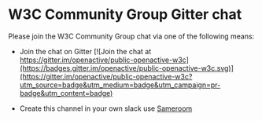 # W3C Community Group Gitter chat

Please join the W3C Community Group chat via one of the following means:

- Join the chat on Gitter [![Join the chat at https://gitter.im/openactive/public-openactive-w3c](https://badges.gitter.im/openactive/public-openactive-w3c.svg)](https://gitter.im/openactive/public-openactive-w3c?utm_source=badge&utm_medium=badge&utm_campaign=pr-badge&utm_content=badge)

- Create this channel in your own slack use [Sameroom](https://sameroom.io/xWXUNJUc)
